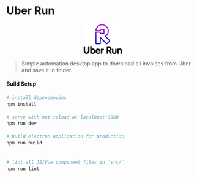 # Uber Run

<p align="center"><img src="uber-run.png" width="100"></p>

> Simple automation desktop app to download all invoices from Uber and save it in folder.

#### Build Setup

``` bash
# install dependencies
npm install

# serve with hot reload at localhost:9080
npm run dev

# build electron application for production
npm run build


# lint all JS/Vue component files in `src/`
npm run lint

```
